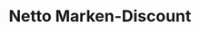 ---
title: "Netto Marken-Discount"
url: /leverkusen/netto-marken-discount-quettinger-strasse/
shop: Supermarkt
---